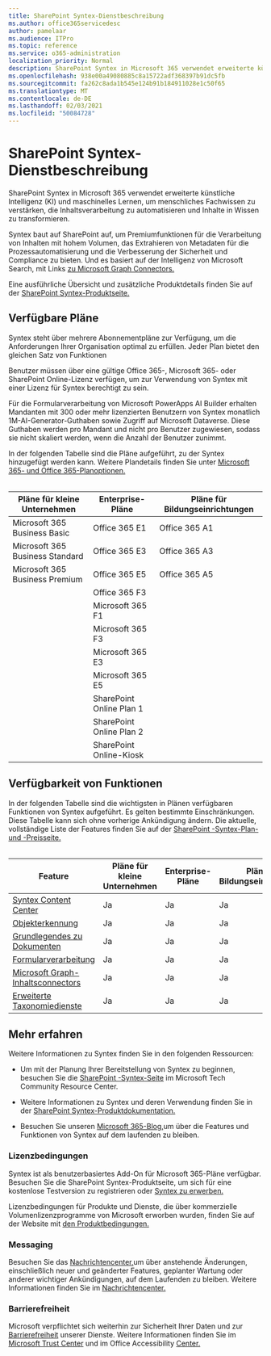 ```yaml
---
title: SharePoint Syntex-Dienstbeschreibung
ms.author: office365servicedesc
author: pamelaar
ms.audience: ITPro
ms.topic: reference
ms.service: o365-administration
localization_priority: Normal
description: SharePoint Syntex in Microsoft 365 verwendet erweiterte künstliche Intelligenz (KI) und maschinelles Lernen, um menschliches Fachwissen zu verstärken, die Inhaltsverarbeitung zu automatisieren und Inhalte in Wissen zu transformieren.
ms.openlocfilehash: 938e00a49080885c8a15722adf368397b91dc5fb
ms.sourcegitcommit: fa262c8ada1b545e124b91b184911028e1c50f65
ms.translationtype: MT
ms.contentlocale: de-DE
ms.lasthandoff: 02/03/2021
ms.locfileid: "50084728"
---
```

# <a name="sharepoint-syntex-service-description"></a>SharePoint Syntex-Dienstbeschreibung 

SharePoint Syntex in Microsoft 365 verwendet erweiterte künstliche Intelligenz (KI) und maschinelles Lernen, um menschliches Fachwissen zu verstärken, die Inhaltsverarbeitung zu automatisieren und Inhalte in Wissen zu transformieren.

Syntex baut auf SharePoint auf, um Premiumfunktionen für die Verarbeitung von Inhalten mit hohem Volumen, das Extrahieren von Metadaten für die Prozessautomatisierung und die Verbesserung der Sicherheit und Compliance zu bieten. Und es basiert auf der Intelligenz von Microsoft Search, mit Links [zu Microsoft Graph Connectors.](/microsoftsearch/connectors-overview)

Eine ausführliche Übersicht und zusätzliche Produktdetails finden Sie auf der [SharePoint Syntex-Produktseite.](https://aka.ms/sharepointsyntex)

## <a name="available-plans"></a>Verfügbare Pläne

Syntex steht über mehrere Abonnementpläne zur Verfügung, um die Anforderungen Ihrer Organisation optimal zu erfüllen. Jeder Plan bietet den gleichen Satz von Funktionen

Benutzer müssen über eine gültige Office 365-, Microsoft 365- oder SharePoint Online-Lizenz verfügen, um zur Verwendung von Syntex mit einer Lizenz für Syntex berechtigt zu sein.

Für die Formularverarbeitung von Microsoft PowerApps AI Builder erhalten Mandanten mit 300 oder mehr lizenzierten Benutzern von Syntex monatlich 1M-AI-Generator-Guthaben sowie Zugriff auf Microsoft Dataverse. Diese Guthaben werden pro Mandant und nicht pro Benutzer zugewiesen, sodass sie nicht skaliert werden, wenn die Anzahl der Benutzer zunimmt.

In der folgenden Tabelle sind die Pläne aufgeführt, zu der Syntex hinzugefügt werden kann. Weitere Plandetails finden Sie unter [Microsoft 365- und Office 365-Planoptionen.](https://docs.microsoft.com/office365/servicedescriptions/office-365-platform-service-description/office-365-plan-options)<br><br>


| Pläne für kleine Unternehmen            | Enterprise-Pläne         | Pläne für Bildungseinrichtungen     |
| ------------------------------- | ------------------------ | ------------------- |
| Microsoft 365 Business Basic    | Office 365 E1            | Office 365 A1       |
| Microsoft 365 Business Standard | Office 365 E3            | Office 365 A3       |
| Microsoft 365 Business Premium  | Office 365 E5            | Office 365 A5       |
|                                 | Office 365 F3            |                     |
|                                 | Microsoft 365 F1         |                     |
|                                 | Microsoft 365 F3         |                     |
|                                 | Microsoft 365 E3         |                     |
|                                 | Microsoft 365 E5         |                     |
|                                 | SharePoint Online Plan 1 |                     |
|                                 | SharePoint Online Plan 2 |                     |
|                                 | SharePoint Online-Kiosk  |                     |

## <a name="feature-availability"></a>Verfügbarkeit von Funktionen

In der folgenden Tabelle sind die wichtigsten in Plänen verfügbaren Funktionen von Syntex aufgeführt. Es gelten bestimmte Einschränkungen. Diese Tabelle kann sich ohne vorherige Ankündigung ändern. Die aktuelle, vollständige Liste der Features finden Sie auf der [SharePoint -Syntex-Plan- und -Preisseite.](https://www.microsoft.com/microsoft-365/enterprise/sharepoint-syntex)<br><br>

| Feature | Pläne für kleine Unternehmen | Enterprise-Pläne | Pläne für Bildungseinrichtungen |
|--|--|--|--|
| [Syntex Content Center](sharepoint-syntex-features.md#syntex-content-center) | Ja | Ja | Ja |
| [Objekterkennung](sharepoint-syntex-features.md#object-recognition) | Ja | Ja | Ja |
| [Grundlegendes zu Dokumenten](sharepoint-syntex-features.md#document-understanding) | Ja | Ja | Ja |
| [Formularverarbeitung](sharepoint-syntex-features.md#form-processing) | Ja | Ja | Ja |
| [Microsoft Graph-Inhaltsconnectors](sharepoint-syntex-features.md#microsoft-graph-content-connectors) | Ja | Ja | Ja |
| [Erweiterte Taxonomiedienste](sharepoint-syntex-features.md#advanced-taxonomy-services) | Ja | Ja | Ja |

## <a name="learn-more"></a>Mehr erfahren

Weitere Informationen zu Syntex finden Sie in den folgenden Ressourcen:

  - Um mit der Planung Ihrer Bereitstellung von Syntex zu beginnen, besuchen Sie die [SharePoint -Syntex-Seite](https://resources.techcommunity.microsoft.com/sharepoint-syntex/) im Microsoft Tech Community Resource Center.

  - Weitere Informationen zu Syntex und deren Verwendung finden Sie in der [SharePoint Syntex-Produktdokumentation.](/microsoft-365/contentunderstanding/)

  - Besuchen Sie unseren [Microsoft 365-Blog,](https://go.microsoft.com/fwlink/?linkid=2084915)um über die Features und Funktionen von Syntex auf dem laufenden zu bleiben.

### <a name="licensing-terms"></a>Lizenzbedingungen

Syntex ist als benutzerbasiertes Add-On für Microsoft 365-Pläne verfügbar. Besuchen Sie die SharePoint Syntex-Produktseite, um sich für eine kostenlose Testversion zu registrieren oder [Syntex zu erwerben.](https://aka.ms/sharepointsyntex)

Lizenzbedingungen für Produkte und Dienste, die über kommerzielle Volumenlizenzprogramme von Microsoft erworben wurden, finden Sie auf der Website mit [den Produktbedingungen.](https://www.microsoft.com/licensing/terms/)

### <a name="messaging"></a>Messaging 

Besuchen Sie das [Nachrichtencenter,](https://go.microsoft.com/fwlink/p/?linkid=2070717)um über anstehende Änderungen, einschließlich neuer und geänderter Features, geplanter Wartung oder anderer wichtiger Ankündigungen, auf dem Laufenden zu bleiben. Weitere Informationen finden Sie im [Nachrichtencenter.](/microsoft-365/admin/manage/message-center)

### <a name="accessibility"></a>Barrierefreiheit

Microsoft verpflichtet sich weiterhin zur Sicherheit Ihrer Daten und zur [Barrierefreiheit](https://www.microsoft.com/trust-center/compliance/accessibility) unserer Dienste. Weitere Informationen finden Sie im [Microsoft Trust Center](https://www.microsoft.com/trust-center) und im Office Accessibility [Center.](https://support.office.com/article/ecab0fcf-d143-4fe8-a2ff-6cd596bddc6d)
